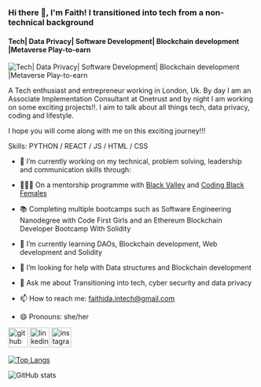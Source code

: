 ### Hi there 👋,  I'm Faith! I transitioned into tech from a non-technical background
#### Tech| Data Privacy| Software Development| Blockchain development |Metaverse Play-to-earn
![Tech| Data Privacy| Software Development| Blockchain development |Metaverse Play-to-earn](https://media-exp1.licdn.com/dms/image/C4D16AQHiAFmZMWT6NQ/profile-displaybackgroundimage-shrink_200_800/0/1646768626424?e=1657756800&v=beta&t=LsVC3YhSGnkKNNRaVCQSKYTdWtFzQHT8Rxq8Wj9lHK0)


A Tech enthusiast and entrepreneur working in London, Uk. By day I am an Associate Implementation Consultant at Onetrust and by night I am working on some exciting projects!!. I aim to talk about all things tech, data privacy, coding and lifestyle.

I hope you will come along with me on this exciting journey!!!

Skills: PYTHON / REACT / JS / HTML / CSS

- 🔭 I’m currently working on  my technical, problem solving, leadership and communication skills through:


- 💁🏽‍♀️ On a mentorship programme with [Black Valley](https://www.blackvalley.co.uk) and [Coding Black Females](https://codingblackfemales.com)
- 📚 Completing multiple bootcamps such as Software Engineering Nanodegree with Code First Girls and an Ethereum Blockchain Developer Bootcamp With Solidity 

- 🌱 I’m currently learning DAOs, Blockchain development, Web development and Solidity 
- 🤔 I’m looking for help with Data structures and Blockchain development  
- 💬 Ask me about Transitioning into tech, cyber security and data privacy 
- 📫 How to reach me: faithida.intech@gmail.com 
- 😄 Pronouns: she/her 


[<img src='https://cdn.jsdelivr.net/npm/simple-icons@3.0.1/icons/github.svg' alt='github' height='40'>](https://github.com/faithida19)  [<img src='https://cdn.jsdelivr.net/npm/simple-icons@3.0.1/icons/linkedin.svg' alt='linkedin' height='40'>](https://www.linkedin.com/in/faith-ida/)  [<img src='https://cdn.jsdelivr.net/npm/simple-icons@3.0.1/icons/instagram.svg' alt='instagram' height='40'>](https://www.instagram.com/faithida.tech/)  

[![Top Langs](https://github-readme-stats.vercel.app/api/top-langs/?username=faithida19)](https://github.com/anuraghazra/github-readme-stats)

![GitHub stats](https://github-readme-stats.vercel.app/api?username=faithida19&show_icons=true)  

